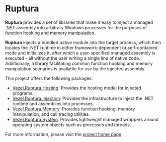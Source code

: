 # Ruptura

**Ruptura** provides a set of libraries that make it easy to inject a managed
.NET assembly into arbitrary Windows processes for the purposes of function
hooking and memory manipulation.

**Ruptura** injects a bundled native module into the target process, which then
locates the .NET runtime in either framework-dependent or self-contained mode
and initializes it, after which a user-specified managed assembly is executed -
all without the user writing a single line of native code. Additionally, a
library facilitating common function hooking and memory manipulation scenarios
is available for use by the injected assembly.

This project offers the following packages:

* [Vezel.Ruptura.Hosting](https://www.nuget.org/packages/Vezel.Ruptura.Hosting):
  Provides the hosting model for injected programs.
* [Vezel.Ruptura.Injection](https://www.nuget.org/packages/Vezel.Ruptura.Injection):
  Provides the infrastructure to inject the .NET runtime and assemblies into
  processes.
* [Vezel.Ruptura.Memory](https://www.nuget.org/packages/Vezel.Ruptura.Memory):
  Provides function hooking, memory manipulation, and call tracing utilities.
* [Vezel.Ruptura.System](https://www.nuget.org/packages/Vezel.Ruptura.System):
  Provides lightweight managed wrappers around operating system objects such as
  processes and threads.

For more information, please visit the
[project home page](https://docs.vezel.dev/ruptura).
